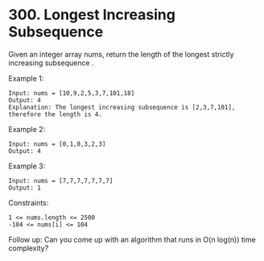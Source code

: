 # 300. Longest Increasing Subsequence

Given an integer array nums, return the length of the longest strictly increasing
subsequence
.

 

Example 1:

    Input: nums = [10,9,2,5,3,7,101,18]
    Output: 4
    Explanation: The longest increasing subsequence is [2,3,7,101], therefore the length is 4.

Example 2:

    Input: nums = [0,1,0,3,2,3]
    Output: 4

Example 3:

    Input: nums = [7,7,7,7,7,7,7]
    Output: 1

 

Constraints:

    1 <= nums.length <= 2500
    -104 <= nums[i] <= 104

 

Follow up: Can you come up with an algorithm that runs in O(n log(n)) time complexity?
